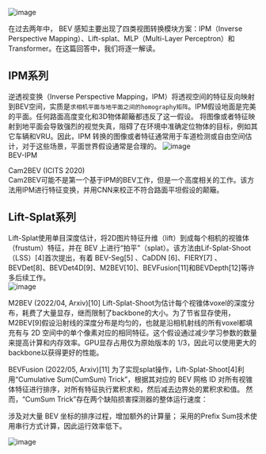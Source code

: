 
![image](https://github.com/lix19937/dnn-cookbook/assets/38753233/6db7b2c9-af2b-44a2-a252-4987804a8108)

在过去两年中， BEV 感知主要出现了四类视图转换模块方案：IPM（Inverse Perspective Mapping）、Lift-splat、MLP（Multi-Layer Perceptron）和Transformer。在这篇回答中，我们将逐一解读。   

## IPM系列    
逆透视变换（Inverse Perspective Mapping，IPM）将透视空间的特征反向映射到BEV空间，实质是`求相机平面与地平面之间的homography矩阵`。IPM假设地面是完美的平面。任何路面高度变化和3D物体颠簸都违反了这一假设。 将图像或者特征映射到地平面会导致强烈的视觉失真，阻碍了在环境中准确定位物体的目标，例如其它车辆和VRU。因此，IPM 转换的图像或者特征通常用于车道检测或自由空间估计，对于这些场景，平面世界假设通常是合理的。
![image](https://github.com/lix19937/dnn-cookbook/assets/38753233/9d3a164d-b00c-4e12-a3da-48b3859c0f77)    
BEV-IPM

Cam2BEV (ICITS 2020)   
Cam2BEV可能不是第一个基于IPM的BEV工作，但是一个高度相关的工作。该方法用IPM进行特征变换，并用CNN来校正不符合路面平坦假设的颠簸。  

## Lift-Splat系列    
Lift-Splat使用单目深度估计，将2D图片特征升维（lift）到成每个相机的视锥体（frustum）特征，并在 BEV 上进行“拍平”（splat）。该方法由Lif-Splat-Shoot（LSS）[4]首次提出，有着 BEV-Seg[5] 、CaDDN [6]、FIERY[7] 、BEVDet[8]、BEVDet4D[9]、M2BEV[10]、BEVFusion[11]和BEVDepth[12]等许多后续工作。   
![image](https://github.com/lix19937/dnn-cookbook/assets/38753233/43ccc160-ca62-49d3-8c9c-bad3ab450ab9)  

M2BEV (2022/04, Arxiv)[10]
Lift-Splat-Shoot为估计每个视锥体voxel的深度分布，耗费了大量显存，继而限制了backbone的大小。为了节省显存使用，M2BEV[9]假设沿射线的深度分布是均匀的，也就是沿相机射线的所有voxel都填充有与 2D 空间中的单个像素对应的相同特征。这个假设通过减少学习参数的数量来提高计算和内存效率。GPU显存占用仅为原始版本的 1/3，因此可以使用更大的backbone以获得更好的性能。   

BEVFusion (2022/05, Arxiv)[11]
为了实现splat操作，Lift-Splat-Shoot[4]利用“Cumulative Sum(CumSum) Trick”，根据其对应的 BEV 网格 ID 对所有视锥体特征进行排序，对所有特征执行累积求和，然后减去边界处的累积求和值。 然而，“CumSum Trick”存在两个缺陷损害探测器的整体运行速度：

涉及对大量 BEV 坐标的排序过程，增加额外的计算量；
采用的Prefix Sum技术使用串行方式计算，因此运行效率低下。   

![image](https://github.com/lix19937/dnn-cookbook/assets/38753233/a701418c-a57e-46d1-bc9b-a9fc64655f3f)


